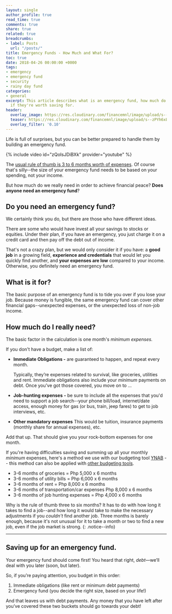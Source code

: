 ```yaml
---
layout: single
author_profile: true
read_time: true
comments: true
share: true
related: true
breadcrumbs:
- label: Posts
  url: "/posts/"
title: Emergency Funds - How Much and What For?
toc: true
date: 2018-04-26 00:00:00 +0000
tags:
- emergency
- emergency fund
- security
- rainy day fund
categories:
- general
excerpt: This article describes what is an emergency fund, how much do you need, and
  if they're worth saving for.
header:
  overlay_image: https://res.cloudinary.com/financemnl/image/upload/s--qI6VGWiw--/c_scale,q_jpegmini,w_1920/v1525332891/michael-jasmund-581395-unsplash.jpg
  teaser: https://res.cloudinary.com/financemnl/image/upload/s--zPYh6xLp--/c_scale,q_jpegmini,w_580/v1525332894/pexels-photo-52608.jpg
  overlay_filter: '0.10'
---
```

Life is full of surprises, but you can be better prepared to handle them by building an emergency fund.

{% include video id="zQoIsJDiBXk" provider="youtube" %}

The [usual rule of thumb is 3 to 6 months worth of expenses](https://financemnl.com/wiki/emergency-fund/). Of course that's silly--the size of your emergency fund needs to be based on your spending, not your income.

But how much do we really need in order to achieve financial peace? **Does anyone need an emergency fund**?

## Do you need an emergency fund?

We certainly think you do, but there are those who have different ideas.

There are some who would have invest all your savings to stocks or equities. Under their plan, if you have an emergency, you just charge it on a credit card and then pay off the debt out of income.

That's not a crazy plan, but we would only consider it if you have: a **good job** in a growing field, **experience and credentials** that would let you quickly find another, and **your expenses are low** compared to your income. Otherwise, you definitely need an emergency fund.

## What is it for?

The basic purpose of an emergency fund is to tide you over if you lose your job. Because money is fungible, the same emergency fund can cover other financial gaps--unexpected expenses, or the unexpected loss of non-job income.

## How much do I really need?

The basic factor in the calculation is one month's _minimum expenses._

If you don't have a budget, make a list of:

* **Immediate Obligations -** are guaranteed to happen, and repeat every month.

  Typically, they’re expenses related to survival, like groceries, utilities and rent. Immediate obligations also include your _minimum_ payments on debt. Once you’ve got those covered, you move on to …
* **Job-hunting expenses** **-** be sure to include all the expenses that you'd need to support a job search--your phone bill/load, internet/date access, enough money for gas (or bus, train, jeep fares) to get to job interviews, etc.
* **Other mandatory expenses** This would be tuition, insurance payments (monthly share for annual expenses), etc.

Add that up. That should give you your rock-bottom expenses for one month.

If you're having difficulties saving and summing up all your monthly _minimum_ expenses, here's a method we use with our budgeting tool [YNAB](https://ynab.com/referral/?ref=_YeVA4iWCdYA-ErN&utm_source=customer_referral) -- this method can also be applied with [other budgeting tools](https://financemnl.com/budgeting/creating-and-managing-your-budget/#toolssystems).

* 3-6 months of groceries = Php 5,000 x 6 months
* 3-6 months of utility bills = Php 6,000 x 6 months
* 3-6 months of rent = Php 8,000 x 6 months
* 3-6 months of transportation/car expenses Php 8,000 x 6 months
* 3-6 months of job hunting expenses = Php 4,000 x 6 months

Why is the rule of thumb three to six months? It has to do with how long it takes to find a job--and how long it would take to make the necessary adjustments if you _couldn't_ find another job. Three months is barely enough, because it's not unusual for it to take a month or two to find a new job, even if the job market is strong.
{: .notice--info}

---

## Saving up for an emergency fund.

Your emergency fund should come first! You heard that right, _debt_—we’ll deal with you later (soon, but later).

So, if you’re paying attention, you budget in this order:

1. Immediate obligations (like rent or minimum debt payments)
2. Emergency fund (you decide the right size, based on your life!)

And that leaves us with debt payments. Any money that you have left after you’ve covered these two buckets should go towards your debt!